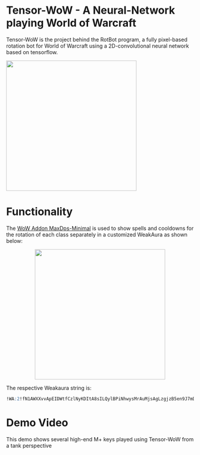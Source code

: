 # Tensor-WoW - A Neural-Network playing World of Warcraft

Tensor-WoW is the project behind the RotBot program, a fully pixel-based rotation bot for World of Warcraft using a 2D-convolutional neural network based on tensorflow.

<p align="left">
  <img src="https://github.com/DominikLindorfer/WoW-RotBot/assets/21077042/cd167c00-0a33-4e63-b318-ea7fbe0b3524" width="350">
</p>

# Functionality

The [WoW Addon MaxDps-Minimal](https://github.com/DominikLindorfer/MaxDps-Minimal) is used to show spells and cooldowns for the rotation of each class separately in a customized WeakAura as shown below:

<p align="center">
  <img src="https://github.com/DominikLindorfer/MaxDps-Minimal/assets/21077042/6f0d528c-e0da-437b-a1c1-16ba74197e89" width="350">
</p>

The respective Weakaura string is:

```sql
!WA:2!fN1AWXXvvApEIDWtfCzlNyKDItA8sILQylBPiNhwysMrAuMjsAgLzgjzB5en9J7mD7PNUBF7EK0OTOQe5qIsQISG2SlbyRLfXJnSKLfgGajB2KScyZgiah0MkbyxE5)S8l(Hl(bvXF4CUDpJMrs5LTPORA6P77ZZ98D(o3Z90HgVn3mhTRJ2vVTvUnT20wyFROiRwsJB70VTPn)Echo8OHpsxh98k2CngpwqLo7iMPXCZjZ1KYzBB6z4SKNT60mURHTv7HEKRGpB6cfCzEjEPN4QETxCSXYQ4pa6lwKBxXjPk2SRSTtUeNve7rUQoSmIkwYVzznMJTLA(p7liHcfkCgxvztw4EQyOvlDPPhkA2K8Xh0LlR6HdI7TMX1tM7fjMHLHxeLc4FU6rM3JBuSikz79M4bp(WlPXuQuOanT8eXhE0bhB4yEKmixHl3Z8UomtZKAUroVBff20mlVSyRnMT2u9hnBUPYMlAMCXQGtIIJPCvgpJLCzMBKmIMQKGjB6P3ORJYzyxZKD04dp8IvSceHi8QbkO76r)Dj3eEDbdlpg3s2CCFT45QjBPQBZh1gRqP)4PYfpZIUmZcIcGo2VH28zS9KPLEmtBzTbJ5IATDNPCfepIedxeQ7gouKmQMYUU0tkEO2ZYJESwbokYz94YEYHVG)enivePsuY2FM4XtTICfpS40ocLBefeYkyumsacfxRiZzNzpBfzotAWkMMstOB4Xw2Vw)122cqWKw4lHxchand)bRMHvbBEzHWhzrzld)hVvyNdcThZY2ITmt2LeqMvrp9RCfneyOwmfbtCxgnwUZtTHKy44XklByH9foo8HUs4oH7cIIpUR1wsBQp3csqVrGBmXln91CvpaQ3HdaDa7aN5iqBrGDfbU6R)MGR51D2zfx2ucmHxbvbkMS84GTpN2OYLvCT5cKEeBnSIRfUUZVA5(LjfRFzxp4gIuJQjWMsh2Bey)WFfSpen4fzEZtvs2s5HDdVp4debN8f2rgezulfdraBO9mI(cdKh2hC9NVXG1VnAnP7lNfzwmUHAwD7zsBLFLwETMR4VmmzTQqY8RWrPolnaPq8wz0kLlZmxPXOsfIYUZE6h51A2Zyjnk3UiN56k1HOxDcXfIQZUO(WMfjFR2t9fPcfcF(fBu67zppjUWC2jXtNMLZNbqkPNEtWnDoOtOdKq6k7rymdxrAgUQCMhBkEG9DOLq2ugHRc39UBO9vWxj)uKldlnfDMrrDVjvenNPd3CHlyu0YMZOjhx3MLZKXWuwhocz77l4RPb6WHP6GUe3piD)cESzrrInbx2HewNRU)HJoYO5shB4O9pu0bgizUKJhxPSbNBZ1HTXdA)IOPILg1JmXgoEQbaMZXss2rfKvzNoQMwAl3tpbtUuuC96E6ryAgYNoNFFDpTpJAkIrjiuqpWTaFqFIrRg3XE7n3HTq(IrpfXgYqTugzthD5WzMXqZtFYmQ(o4dL4oFGDiUcdhnc0D45BO1HTxZOWDO3BkzR7nr3WXIa9T7AiVvLfN8S5Mh2AI76bVIVYFaPriTAd5u7sqR85uq)ckezjJegYoscgejiWD3GwKKmYt0mvaUhyiSxdhy)dJOdPYdPHrP2EVOvHsLsmilnw5OHCI2dnZ)pmMomEDgfCIg2zWj1HYHGjjJi40W9njC)K5cmfK334aK3albqbubK6UnGbfGI4DDO0KbOcQTjLEtOYAkzxRRK6OYIeQinQSPm5sQ7WcS2Sviz71IoNIsHz7vP7bhhoty4uHiysGfG9AqG1033wNCVdaecnsM)DoGG7j4WK5sjKT0Kq)3gTao0W4dnim9Y)M1doN6Yl4Cjqz8bNrSTk1KoUoiHWfcciAuMijJ7yKtR3rp1qjZ1ayU45dKw3x)JaX7w1)szlr7fht2vVvoXNDInKtCrBdF5eRiSVUAFjHAFaogJxZ69Z0qVV9AtFRvlfRuUQ39TC21AXJGcIinihDh(ndg(ZmlO2igO5)GCgBU3eZ)3ZZ(uRdgUiSwVSbdegGk56Wa3hggATk4wS)rORjiA71o7GNA6PtjpJzHEwfdkhY3XeEb3io9Rdd2oQpFyHQPDypKcNabsLIiGe8(f6)3sN4Dkw0dgS28xN(R5JSHRwNdV62X5ebHzyvue97Phl5HYiBO1Ou6Ckt1nuQZlD)jkrfrztASz3YWBDTg1PtKBWC5gqHnyksjVQx(ibMWV3R6L20McTEpjV7uFxU47VcC)5jD(rwNo)n1cJwQTW0J1icosP8ah7p(BfEy3cu63Vh0IHoXxZEzlpBIeLuLVTbyR6Lf1DnupBAdD0(xg1t1lD1ZI9Bxwr27KmxsxeoXD(cxpDTVWcnuvsLn)Z0z70IUjLu0tnC0ZkN4KhT)ORrjT1r36rVJBVRB72cux3vRwtbKXhhvxpd0UIAfxp7YcLfPLqL15CotHkwItA3rNrKWlJcsE2flAINCaPkMmPJFCjpEfMKNoZs0c6cdKVc3suHOmMPlBTvwqUEHyKZrWFeqHGugvDMAjLkoAyC9euvZxUeNcubpTVxf3aNY1WdnCgH8nndL128ByWzng2UOHk8qVfXAuhWEN6djaWUK9kmVpkNYoWr7lEd0Luycqrqw4AOqUXRYVN09glxvO7RKW5McaCHBEjd0jvw7kyy5x3MGTEfx)sbRD8ifZg6lSEqZY2tIs0XumRP7Y)u9DrNrCiwvfABRnc(oWb6Rb(q)lUzARkBkPwHZPuKqN2t64sJip7aoUDjETVMNYwAhnhnn2B04QuXZdpV3Ags3jBECUVwMHGEmz333B94FOdjnSHIKFAJc6LKTLzvjxB0wK3KqOB7vIvfLHvh7Usy7HQQwM5GM9woRbL730JD3mpcG6OZ(e27eNuAt19WVIAWHVZoJHdlVZowfrhZNliTC9MqjIrVvFEejEH2MVEotARBi9Y(jbiQp)aPwbgj0gCo3(ASrcK0g2iKbMKnxYYWuiTrQFf4x9C8kwICDLXZOmtt4tL8AqzfXFAgiqu2m8i1iAllGsJ08Zn7M9Am)YUhusmshukiHjD2eyqPz7GsK0CqjvzxVCg070kRVvvZiIe0vF4OHLSFVNATdaITiwiSMsAvWUJ6ZBFn6inbs(U26B9UW2iHcB9boWbLoYbL6EDdJWx3gqMQtmD7YTbdPrFBu6XL(RBuiDPQlBvKPfiEhSL6cMq6VwRWPEgDqXKqdd1d0AdO1ewPyP1sfclHJ7VABuXhE9kL6YBxTkF9T(g0KqUb1208Tb12KyUbk0M24PpPwmB9TD)iOn6neXpjTUoVVrIEIbgn7u9No9WdKEIutn2Odenx8EQVJJUHgUVcfQWJ2JSvv4XwC1rYFBLluIXCIsPD1ldzSRFrhnX5DriPu16KgDEqI13cm5Xe7xTWv7ShkBttjU5Nj1PScEao(InQB)3OLZoeV5QlJElwnx6N3V065tow0XYL2zxIcPSos5JvDckrrXIIVEb)jYywMMOWhCf)CgFs)e9gAzr9NbvvgfQcDSKFM4i)vXsLovCODUBffQnljAOA9VTq4fdwbwEo7yqUXCs3BfznkR0s5Y50wtsE9zAfrzZyZ1O8Yn)ebpSsJXrKu)0JLB4KPIhS2Bkr6lJ1epZuXsNlx6rAzcorltans0hHypbl0t0YcDAdxkHW6lCnWNhHTVW(Vrv4l6hW6)m8uWxc(xGV8dcpDi4FfJ04Ra)BiM9vHVM)zGQbFD4Bec(MWZaFl4BdpRZotMkvdrktY7oro4Fpe8c5HN)qW)rOnaOvBa0W9Dw4MFDog9f9TtOave5FLCgZ1Bo4t(C2wSKAUBEjnJcfmuRy6vLkpghpeK)d2MIhw0zANv)ob0HKitWvJhI7xzpRgmRIRi2dfJYo2CprWvBlgXyNV(wu6y0w9uHB6CT6EEoUh7WhEg5I2DzyFy5rVTS8ENqp1H7bd0jwISjm53(06NTGin71tb9i2AiJILxeY1zc7C11hyYaBadxzel00vCzLX1DMU76iD1DJaSUGFWds1hlyikTaqPZgBoB7Y032Qh4O7UwtX)OJ6tIWH7QgCS1E3BbmKy)yD5AScYO6tVhCxC4nIroFwMs0Uuq35OGpaZvvhkfweL2T60UFYMd(skICNgNsASRoga3803IQigHAE4vXO5GpkgexW8(4WFJFGbHAC2MpwE4JJ(TwuF9HTVqBWFlTvp8eIZ383b)913Eg(eWtc)J4)0MY4wUFYnJp)PH)bNDf40t8XPc84rX6tUgFe4tjc)p4aspk8zGhd(NQhc9Nv)skNfFUMCLvNczDrtHGNdEbD453dsxqQZLdsj8IWlHJrDsirifun4ve29l3c5k4qdFxX9VN4()P4(l30Xi(Vf3)Ve3)oBg((WpaHB88eVkAGa)680X0(v6WwFO9kiqhD3WBO7BNsNe419Ttrt36M1lhywlIBb(FGxd(j(0Jv0rI0Wdn4CoEw2L49a)uDF7x4Nb)VWBa)CD4xQd)FWVGmp)rWpMmr)H6Ws6Tn9RDI)0p
```

# Demo Video

This demo shows several high-end M+ keys played using Tensor-WoW from a tank perspective



